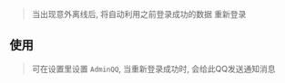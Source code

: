 

> 当出现意外离线后, 将自动利用之前登录成功的数据 重新登录


## 使用

>  可在设置里设置 `AdminQQ`, 当重新登录成功时, 会给此QQ发送通知消息



<!-- Matomo Image Tracker-->
<img referrerpolicy="no-referrer-when-downgrade" src="https://matomo.moeci.com/matomo.php?idsite=2&amp;rec=1&amp;action_name=Plugins.AutoLogin4QQChannelPlugin-v0.0.1.README" style="border:0" alt="" />
<!-- End Matomo -->
